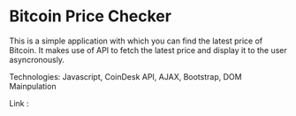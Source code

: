 # Bitcoin Price Checker

This is a simple application with which you can find the latest price of Bitcoin. It makes use of API to fetch the latest price and display it to the user asyncronously.

Technologies: Javascript, CoinDesk API, AJAX, Bootstrap, DOM Mainpulation

Link :